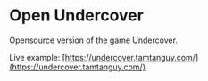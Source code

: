 # Open Undercover

Opensource version of the game Undercover.

Live example: [https://undercover.tamtanguy.com/](https://undercover.tamtanguy.com/)
